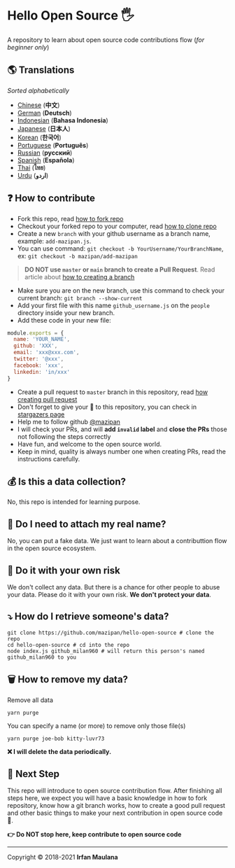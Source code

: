 ﻿# Hello Open Source 🖐️

A repository to learn about open source code contributions flow (_for beginner only_)

## 🌎 Translations

_Sorted alphabetically_

- [Chinese](./translations/README-CHI.md) (**中文**)
- [German](./translations/README-DE.md) (**Deutsch**)
- [Indonesian](./translations/README-ID.md) (**Bahasa Indonesia**)
- [Japanese](./translations/README-JP.md) (**日本人**)
- [Korean](./translations/README-KR.md) (**한국어**)
- [Portuguese](./translations/README-PT-BR.md) (**Português**)
- [Russian](./translations/README-RU.md) (**русский**)
- [Spanish](./translations/README-ES.md) (**Española**)
- [Thai](./translations/README-TH.md) (**ไทย**)
- [Urdu](./translations/README-UR.md) (**اردو**)

## ❓ How to contribute

- Fork this repo, read [how to fork repo](https://help.github.com/articles/fork-a-repo/)
- Checkout your forked repo to your computer, read [how to clone repo](https://docs.github.com/en/github/creating-cloning-and-archiving-repositories/cloning-a-repository)
- Create a new `branch` with your github username as a branch name, example: `add-mazipan.js`.
- You can use command: `git checkout -b YourUsername/YourBranchName`, ex: `git checkout -b mazipan/add-mazipan`

> **DO NOT use `master` or `main` branch to create a Pull Request**.
> Read article about [how to creating a branch](https://help.github.com/articles/creating-and-deleting-branches-within-your-repository/)

- Make sure you are on the new branch, use this command to check your current branch: `git branch --show-current`
- Add your first file with this name `github_username.js` on the `people` directory inside your new branch.
- Add these code in your new file:

```js
module.exports = {
  name: 'YOUR_NAME',
  github: 'XXX',
  email: 'xxx@xxx.com',
  twitter: '@xxx',
  facebook: 'xxx',
  linkedin: 'in/xxx'
}
```

- Create a pull request to `master` branch in this repository, read [how creating pull request](https://help.github.com/articles/creating-a-pull-request/)
- Don't forget to give your 🌟 to this repository, you can check in [stargazers page](https://github.com/mazipan/hello-open-source/stargazers)
- Help me to follow github [@mazipan](https://github.com/mazipan)
- I will check your PRs, and will **add `invalid` label** and **close the PRs** those not following the steps correctly
- Have fun, and welcome to the open source world.
- Keep in mind, quality is always number one when creating PRs, read the instructions carefully.

## 💰 Is this a data collection?

No, this repo is intended for learning purpose.

## 🥶 Do I need to attach my real name?

No, you can put a fake data.
We just want to learn about a contributtion flow in the open source ecosystem.

## 🙈 Do it with your own risk

We don't collect any data.
But there is a chance for other people to abuse your data.
Please do it with your own risk.
**We don't protect your data**.

## ⤵️ How do I retrieve someone's data?

```shell
git clone https://github.com/mazipan/hello-open-source # clone the repo
cd hello-open-source # cd into the repo
node index.js github_milan960 # will return this person's named github_milan960 to you
```

## 🗑️ How to remove my data?

Remove all data

```shell
yarn purge
```

You can specify a name (or more) to remove only those file(s)

```shell
yarn purge joe-bob kitty-luvr73
```

**❌ I will delete the data periodically.**

## 🚶 Next Step

This repo will introduce to open source contribution flow.
After finishing all steps here, we expect you will have a basic knowledge in how to fork repository, know how a git branch works, how to create a good pull request and other basic things to make your next contribution in open source code 🥳.

**👉 Do NOT stop here, keep contribute to open source code**

---

Copyright © 2018-2021 **Irfan Maulana**
